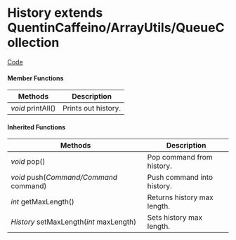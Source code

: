 
# **History** extends QuentinCaffeino/ArrayUtils/QueueCollection


[Code](https://github.com/QuentinCaffeino/godot-console/blob/dev/src/History.gd)


#### Member Functions

| Methods | Description |
|--|--|
| *void* printAll() | Prints out history. |


#### Inherited Functions

| Methods | Description |
|--|--|
| *void* pop() | Pop command from history. |
| *void* push(*Command/Command* command) | Push command into history. |
| *int* getMaxLength() | Returns history max length. |
| *History* setMaxLength(*int* maxLength) | Sets history max length. |
